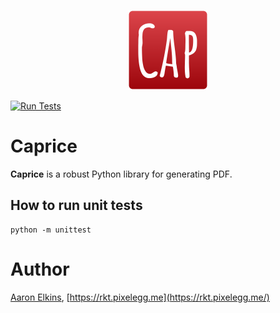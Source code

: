 <p align="center">
  <img src="https://github.com/orklann/caprice/blob/87a3b270c7c8a4df590cb813ac2a45649c3dbbc3/artwork/Caprice_new.png" width=128 height=128 />
</p>

[![Run Tests](https://github.com/orklann/caprice/actions/workflows/main.yml/badge.svg)](https://github.com/orklann/caprice/actions/workflows/main.yml)  

Caprice
=======
**Caprice** is a robust Python library for generating PDF.

How to run unit tests
---------------------
```
python -m unittest
```

Author
======
[Aaron Elkins](https://twitter.com/ryh1113), [https://rkt.pixelegg.me](https://rkt.pixelegg.me/)
